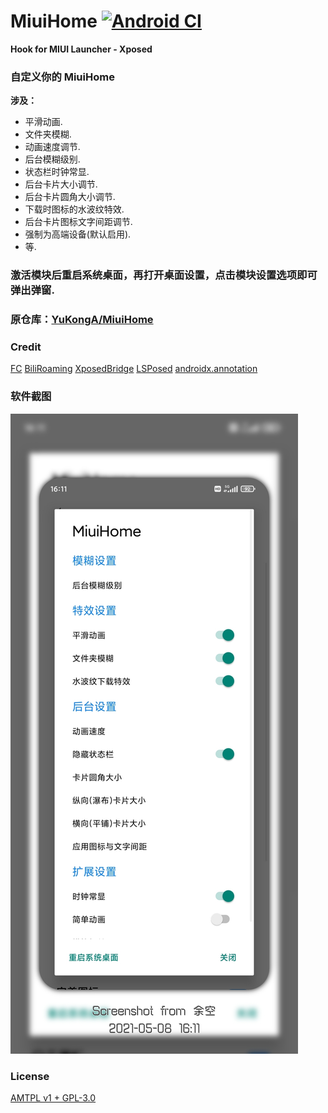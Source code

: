# MiuiHome [![Android CI](https://github.com/1767523953/MiuiHome/actions/workflows/main.yml/badge.svg)](https://github.com/1767523953/MiuiHome/actions/workflows/main.yml)

__Hook for MIUI Launcher - Xposed__
 
### 自定义你的 MiuiHome

 __涉及：__

- 平滑动画.
- 文件夹模糊.
- 动画速度调节.
- 后台模糊级别.
- 状态栏时钟常显.
- 后台卡片大小调节.
- 后台卡片圆角大小调节.
- 下载时图标的水波纹特效.
- 后台卡片图标文字间距调节.
- 强制为高端设备(默认启用).
- 等.

### 激活模块后重启系统桌面，再打开桌面设置，点击模块设置选项即可弹出弹窗.

### 原仓库：[YuKongA/MiuiHome](https://github.com/YuKongA/MiuiHome)

### Credit
[FC](https://github.com/ejiaogl/FuckCoolapk)
[BiliRoaming](https://github.com/yujincheng08/BiliRoaming/blob/master/LICENSE)
[XposedBridge](https://github.com/rovo89/XposedBridge)
[LSPosed](https://github.com/LSPosed/LSPosed)
[androidx.annotation](https://android.googlesource.com/platform/frameworks/support/+/androidx-master-dev/annotation/annotation/)

### 软件截图
![1](https://raw.githubusercontent.com/1767523953/MiuiHome/main/Screenshot/1.jpeg)

### License
[AMTPL v1 + GPL-3.0](LICENSE)
